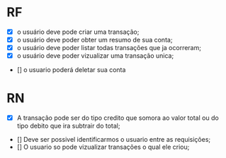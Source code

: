 # RF
- [x] o usuário deve pode criar uma transação;
- [x] o usuário deve poder obter um resumo de sua conta;
- [x] o usuário deve poder listar todas transações que ja ocorreram;
- [x] o usuário deve poder vizualizar uma transação unica;
- [] o usuario poderá deletar sua conta 

# RN
- [x] A transação pode ser do tipo credito que somora ao valor total ou do tipo debito que ira subtrair do total;
- [] Deve ser possivel identificarmos o usuario entre as requisições;
- [] O usuario so pode vizualizar transações  o qual ele criou;